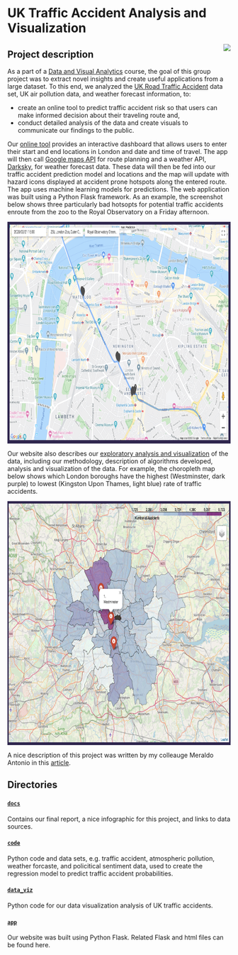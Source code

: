 # UK Traffic Accident Analysis and Visualization
<img align="right" height="200" src="https://www.shareicon.net/data/128x128/2015/12/27/693941_transport_512x512.png">

## Project description
As a part of a [Data and Visual Analytics](https://poloclub.github.io/cse6242-2019fall-online/) course, the goal of this group project was to extract novel insights and create useful applications from a large dataset. To this end, we analyzed the [UK Road Traffic Accident](https://www.kaggle.com/daveianhickey/2000-16-traffic-flow-england-scotland-wales/version/8) data set, UK air pollution data, and weather forecast information, to:
  * create an online tool to predict traffic accident risk so that users can make informed decision about their traveling route and,
  * conduct detailed analysis of the data and create visuals to communicate our findings to the public.

Our [online tool](https://kteo7.pythonanywhere.com/interaction) provides an interactive dashboard that allows users to enter their start and end locations in London and date and time of travel. The app will then call [Google maps API](https://cloud.google.com/maps-platform/) for route planning and a weather API, [Darksky](https://darksky.net/dev), for weather forecast data. These data will then be fed into our traffic accident prediction model and locations and the map will update with hazard icons displayed at accident prone hotspots along the entered route. The app uses machine learning models for predictions. The web application was built using a Python Flask framework. As an example, the screenshot below shows three particularly bad hotsopts for potential traffic accidents enroute from the zoo to the Royal Observatory on a Friday afternoon.

<img align="center" height="500" src="https://github.com/katannyak/UK-Traffic-Accident-Analysis-and-Visualization/blob/master/data_viz/interactive_tool_screenshot.png">

Our website also describes our [exploratory analysis and visualization](https://kteo7.pythonanywhere.com/exploration) of the data, including our methodology, description of algorithms developed, analysis and visualization of the data. For example, the choropleth map below shows which London boroughs have the highest (Westminster, dark purple) to lowest (Kingston Upon Thames, light blue) rate of traffic accidents. 

<img align="center" height="550" src="https://github.com/katannyak/UK-Traffic-Accident-Analysis-and-Visualization/blob/master/data_viz/choropleth_screenshot.png">

A nice description of this project was written by my colleauge Meraldo Antonio in this [article](https://towardsdatascience.com/live-prediction-of-traffic-accident-risks-using-machine-learning-and-google-maps-d2eeffb9389e).


## Directories
#### [`docs`](https://github.com/katannyak/UK-Traffic-Accident-Analysis-and-Visualization/tree/master/docs)
Contains our final report, a nice infographic for this project, and links to data sources.

#### [`code`](https://github.com/katannyak/UK-Traffic-Accident-Analysis-and-Visualization/tree/master/code)
Python code and data sets, e.g. traffic accident, atmospheric pollution, weather forcaste, and policitical sentiment data, used to create the regression model to predict traffic accident probabilities.

#### [`data_viz`](https://github.com/katannyak/UK-Traffic-Accident-Analysis-and-Visualization/tree/master/data_viz)
Python code for our data visualization analysis of UK traffic accidents.

#### [`app`](https://github.com/katannyak/UK-Traffic-Accident-Analysis-and-Visualization/tree/master/app)
Our website was built using Python Flask. Related Flask and html files can be found here.

